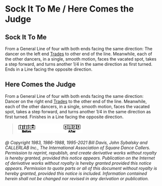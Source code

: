 
# Sock It To Me / Here Comes the Judge

## Sock It To Me

From a General Line of four with both ends facing the same direction: The
dancer on the left end [Trades](../b2/trade.md) to other end of the line. Meanwhile, each of the
other dancers, in a single, smooth motion, faces the vacated spot, takes a step
forward, and turns another 1/4 in the same direction as first turned. Ends in a
Line facing the opposite direction.

## Here Comes the Judge

From a General Line of four with both ends facing the same direction: Dancer
on the right end [Trades](../b2/trade.md) to the other end of the line. Meanwhile, each of the
other dancers, in a single, smooth motion, faces the vacated spot, takes a step
forward, and turns another 1/4 in the same direction as first turned. Finishes
in a Line facing the opposite direction.

>
> ![alt](here_comes_the_judge.png)
> 

###### @ Copyright 1983, 1986-1988, 1995-2021 Bill Davis, John Sybalsky and CALLERLAB Inc., The International Association of Square Dance Callers. Permission to reprint, republish, and create derivative works without royalty is hereby granted, provided this notice appears. Publication on the Internet of derivative works without royalty is hereby granted provided this notice appears. Permission to quote parts or all of this document without royalty is hereby granted, provided this notice is included. Information contained herein shall not be changed nor revised in any derivation or publication.

